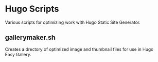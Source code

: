 # Hugo Scripts

Various scripts for optimizing work with Hugo Static Site Generator.

## gallerymaker.sh

Creates a drectory of optimized image and thumbnail files for use in Hugo Easy Gallery.
